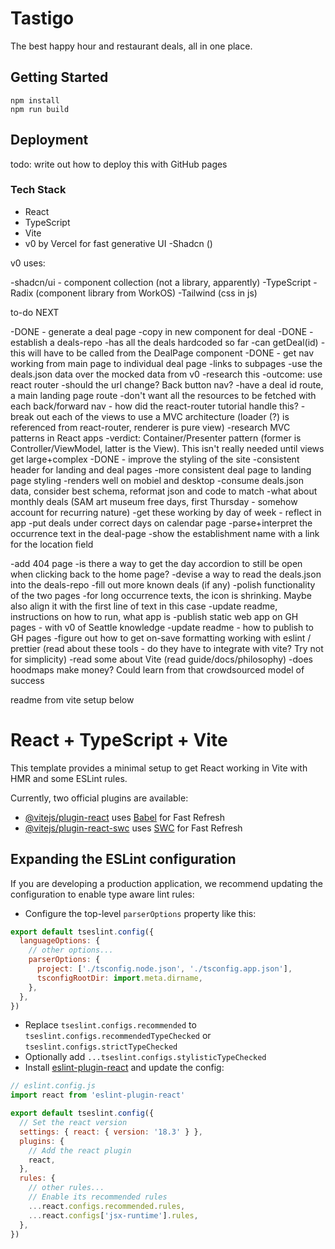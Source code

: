 # Tastigo

The best happy hour and restaurant deals, all in one place. 

## Getting Started

```
npm install
npm run build
```

## Deployment

todo: write out how to deploy this with GitHub pages


### Tech Stack

- React
- TypeScript
- Vite
- v0 by Vercel for fast generative UI
-Shadcn ()

v0 uses:

-shadcn/ui - component collection (not a library, apparently)
  -TypeScript
  -Radix (component library from WorkOS)
  -Tailwind (css in js)


to-do NEXT

-DONE - generate a deal page
  -copy in new component for deal
-DONE - establish a deals-repo
  -has all the deals hardcoded so far
  -can getDeal(id)
  -this will have to be called from the DealPage component
-DONE - get nav working from main page to individual deal page
  -links to subpages
  -use the deals.json data over the mocked data from v0
  -research this
    -outcome: use react router
  -should the url change? Back button nav?
    -have a deal id route, a main landing page route
    -don't want all the resources to be fetched with each back/forward nav - how did the react-router tutorial handle this?
  -break out each of the views to use a MVC architecture (loader (?) is referenced from react-router, renderer is pure view)
    -research MVC patterns in React apps
    -verdict: Container/Presenter pattern (former is Controller/ViewModel, latter is the View). This isn't really needed until views get large+complex
-DONE - improve the styling of the site
  -consistent header for landing and deal pages
  -more consistent deal page to landing page styling
  -renders well on mobiel and desktop
-consume deals.json data, consider best schema, reformat json and code to match
  -what about monthly deals (SAM art museum free days, first Thursday - somehow account for recurring nature)
  -get these working by day of week - reflect in app
    -put deals under correct days on calendar page
  -parse+interpret the occurrence text in the deal-page
  -show the establishment name with a link for the location field

-add 404 page
-is there a way to get the day accordion to still be open when clicking back to the home page?
-devise a way to read the deals.json into the deals-repo
-fill out more known deals (if any)
-polish functionality of the two pages
  -for long occurrence texts, the icon is shrinking. Maybe also align it with the first line of text in this case
-update readme, instructions on how to run, what app is
-publish static web app on GH pages - with v0 of Seattle knowledge
-update readme - how to publish to GH pages
-figure out how to get on-save formatting working with eslint / prettier (read about these tools - do they have to integrate with vite? Try not for simplicity)
-read some about Vite (read guide/docs/philosophy)
-does hoodmaps make money? Could learn from that crowdsourced model of success

readme from vite setup below



# React + TypeScript + Vite

This template provides a minimal setup to get React working in Vite with HMR and some ESLint rules.

Currently, two official plugins are available:

- [@vitejs/plugin-react](https://github.com/vitejs/vite-plugin-react/blob/main/packages/plugin-react/README.md) uses [Babel](https://babeljs.io/) for Fast Refresh
- [@vitejs/plugin-react-swc](https://github.com/vitejs/vite-plugin-react-swc) uses [SWC](https://swc.rs/) for Fast Refresh

## Expanding the ESLint configuration

If you are developing a production application, we recommend updating the configuration to enable type aware lint rules:

- Configure the top-level `parserOptions` property like this:

```js
export default tseslint.config({
  languageOptions: {
    // other options...
    parserOptions: {
      project: ['./tsconfig.node.json', './tsconfig.app.json'],
      tsconfigRootDir: import.meta.dirname,
    },
  },
})
```

- Replace `tseslint.configs.recommended` to `tseslint.configs.recommendedTypeChecked` or `tseslint.configs.strictTypeChecked`
- Optionally add `...tseslint.configs.stylisticTypeChecked`
- Install [eslint-plugin-react](https://github.com/jsx-eslint/eslint-plugin-react) and update the config:

```js
// eslint.config.js
import react from 'eslint-plugin-react'

export default tseslint.config({
  // Set the react version
  settings: { react: { version: '18.3' } },
  plugins: {
    // Add the react plugin
    react,
  },
  rules: {
    // other rules...
    // Enable its recommended rules
    ...react.configs.recommended.rules,
    ...react.configs['jsx-runtime'].rules,
  },
})
```
